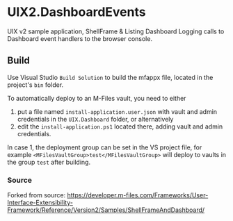 # UIX2.DashboardEvents
UIX v2 sample application, ShellFrame & Listing Dashboard
Logging calls to Dashboard event handlers to the browser console.

## Build

Use Visual Studio `Build Solution` to build the mfappx file, located in the project's `bin` folder.

To automatically deploy to an M-Files vault, you need to either

1. put a file named `install-application.user.json` with vault and admin credentials in the `UIX.Dashboard` folder, or alternatively 
2. edit the `install-application.ps1` located there, adding vault and admin credentials.

In case 1, the deployment group can be set in the VS project file, for example `<MFilesVaultGroup>test</MFilesVaultGroup>` will deploy to vaults in the group `test` after building.

### Source
Forked from source: https://developer.m-files.com/Frameworks/User-Interface-Extensibility-Framework/Reference/Version2/Samples/ShellFrameAndDashboard/